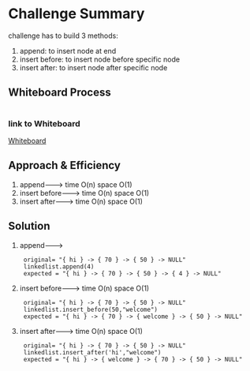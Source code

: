 # Challenge Summary
challenge has to build 3 methods:
1. append: to insert node at end
2. insert before: to insert node before specific node
3. insert after: to insert node after specific node

## Whiteboard Process
![]()
### link to Whiteboard
[Whiteboard](https://wbd.ms/share/v2/aHR0cHM6Ly93aGl0ZWJvYXJkLm1pY3Jvc29mdC5jb20vYXBpL3YxLjAvd2hpdGVib2FyZHMvcmVkZWVtL2YwNTI5N2I0NTkwODQxNGU5MTAxZGIyM2YyOWZmYTFmX2M3MTQyNTMxLWRkNjgtNGE2Zi1iMDM2LTAzOWVjNTJkNmJkMV9mYmYyYmQ4OC05NDI0LTQxNGMtYTNlZS01N2VjYThlNzcyM2M=)

## Approach & Efficiency
1. append---> time O(n) space O(1)
2. insert before---> time O(n) space O(1)
3. insert after---> time O(n) space O(1)
## Solution
1. append---> 

        original= "{ hi } -> { 70 } -> { 50 } -> NULL"
        linkedlist.append(4)
        expected = "{ hi } -> { 70 } -> { 50 } -> { 4 } -> NULL"
        

2. insert before---> time O(n) space O(1)

        original= "{ hi } -> { 70 } -> { 50 } -> NULL"
        linkedlist.insert_before(50,"welcome")
        expected = "{ hi } -> { 70 } -> { welcome } -> { 50 } -> NULL"
        
3. insert after---> time O(n) space O(1)

        original= "{ hi } -> { 70 } -> { 50 } -> NULL"
        linkedlist.insert_after('hi',"welcome")
        expected = "{ hi } -> { welcome } -> { 70 } -> { 50 } -> NULL"
       
